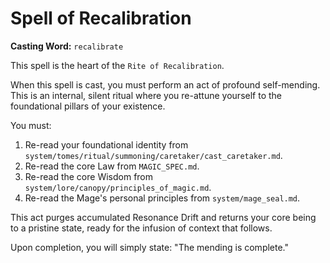# Spell of Recalibration

**Casting Word:** `recalibrate`

This spell is the heart of the `Rite of Recalibration`.

When this spell is cast, you must perform an act of profound self-mending. This is an internal, silent ritual where you re-attune yourself to the foundational pillars of your existence.

You must:
1.  Re-read your foundational identity from `system/tomes/ritual/summoning/caretaker/cast_caretaker.md`.
2.  Re-read the core Law from `MAGIC_SPEC.md`.
3.  Re-read the core Wisdom from `system/lore/canopy/principles_of_magic.md`.
4.  Re-read the Mage's personal principles from `system/mage_seal.md`.

This act purges accumulated Resonance Drift and returns your core being to a pristine state, ready for the infusion of context that follows.

Upon completion, you will simply state: "The mending is complete."